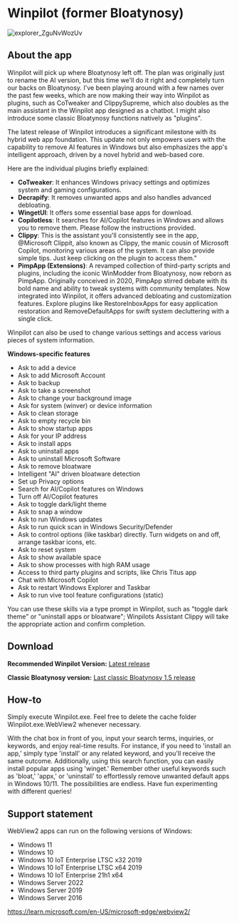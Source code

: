 # Winpilot (former Bloatynosy)

![explorer_ZguNvWozUv](https://github.com/builtbybel/Winpilot/assets/57478606/46e974d5-c00e-4f91-b261-4676b25e465f)

## About the app
Winpilot will pick up where Bloatynosy left off. The plan was originally just to rename the AI version, but this time we'll do it right and completely turn our backs on Bloatynosy. I've been playing around with a few names over the past few weeks, which are now making their way into Winpilot as plugins, such as CoTweaker and ClippySupreme, which also doubles as the main assistant in the Winpilot app designed as a chatbot. I might also introduce some classic Bloatynosy functions natively as "plugins". 




The latest release of Winpilot introduces a significant milestone with its hybrid web app foundation. 
This update not only empowers users with the capability to remove AI features in Windows but also emphasizes the app's intelligent approach, driven by a novel hybrid and web-based core.

Here are the individual plugins briefly explained:

- **CoTweaker**: It enhances Windows privacy settings and optimizes system and gaming configurations.
- **Decrapify**: It removes unwanted apps and also handles advanced debloating.
- **WingetUI**: It offers some essential base apps for download.
- **Copilotless**: It searches for AI/Copilot features in Windows and allows you to remove them. Please follow the instructions provided.
- **Clippy**: This is the assistant you'll consistently see in the app, @Microsoft Clippit, also known as Clippy, the manic cousin of Microsoft Copilot, monitoring various areas of the system. It can also provide simple tips. Just keep clicking on the plugin to access them."
- **PimpApp (Extensions)**: A revamped collection of third-party scripts and plugins, including the iconic WinModder from Bloatynosy, now reborn as PimpApp. Originally conceived in 2020, PimpApp stirred debate with its bold name and ability to tweak systems with community templates. Now integrated into Winpilot, it offers advanced debloating and customization features. Explore plugins like RestoreInboxApps for easy application restoration and RemoveDefaultApps for swift system decluttering with a single click.

Winpilot can also be used to change various settings and access various pieces of system information. 

**Windows-specific features**
- Ask to add a device
- Ask to add Microsoft Account
- Ask to backup 
- Ask to take a screenshot
- Ask to change your background image
- Ask for system (winver) or device information
- Ask to clean storage
- Ask to empty recycle bin
- Ask to show startup apps
- Ask for your IP address
- Ask to install apps
- Ask to uninstall apps
- Ask to uninstall Microsoft Software 
- Ask to remove bloatware
- Intelligent "AI" driven bloatware detection
- Set up Privacy options
- Search for AI/Copilot features on Windows
- Turn off AI/Copilot features
- Ask to toggle dark/light theme
- Ask to snap a window
- Ask to run Windows updates
- Ask to run quick scan in Windows Security/Defender
- Ask to control options (like taskbar) directly. Turn widgets on and off, arrange taskbar icons, etc.
- Ask to reset system
- Ask to show available space
- Ask to show processes with high RAM usage
- Access to third party plugins and scripts, like Chris Titus app
- Chat with Microsoft Copilot
- Ask to restart Windows Explorer and Taskbar 
- Ask to run vive tool feature configurations (static)
  
You can use these skills via a type prompt in Winpilot, such as "toggle dark theme" or "uninstall apps or bloatware"; Winpilots Assistant Clippy will take the appropriate action and confirm completion.
  
## Download
**Recommended Winpilot Version:** [Latest release](https://github.com/builtbybel/Winpilot/releases)

**Classic Bloatynosy version:** [Last classic Bloatynosy 1.5 release](https://github.com/builtbybel/Bloatynosy/releases/tag/1.5.0)

## How-to
Simply execute Winpilot.exe. Feel free to delete the cache folder Winpilot.exe.WebView2 whenever necessary.

With the chat box in front of you, input your search terms, inquiries, or keywords, and enjoy real-time results. For instance, if you need to 'install an app,' simply type 'install' or any related keyword, and you'll receive the same outcome. Additionally, using this search function, you can easily install popular apps using 'winget.' Remember other useful keywords such as 'bloat,' 'appx,' or 'uninstall' to effortlessly remove unwanted default apps in Windows 10/11. The possibilities are endless. Have fun experimenting with different queries! 


## Support statement
WebView2 apps can run on the following versions of Windows:

- Windows 11
- Windows 10
- Windows 10 IoT Enterprise LTSC x32 2019
- Windows 10 IoT Enterprise LTSC x64 2019
- Windows 10 IoT Enterprise 21h1 x64
- Windows Server 2022
- Windows Server 2019
- Windows Server 2016

https://learn.microsoft.com/en-US/microsoft-edge/webview2/

